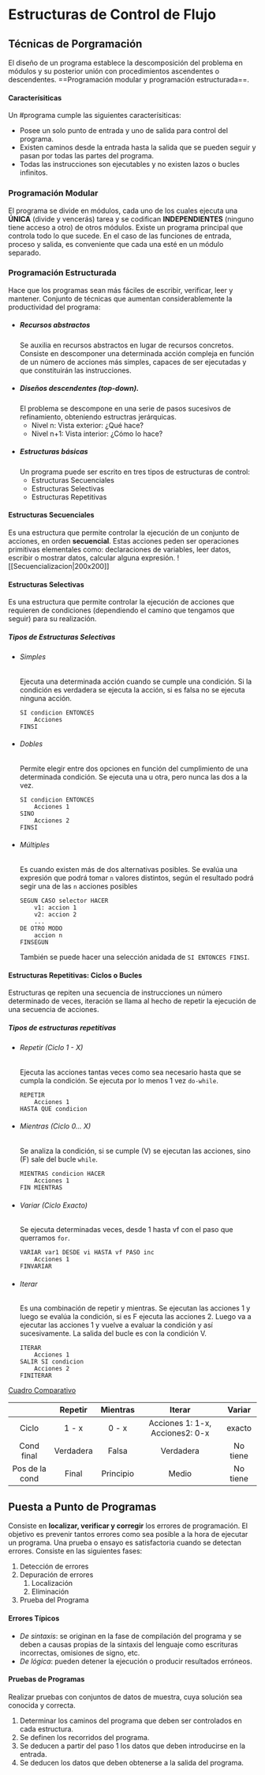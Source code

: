 # Estructuras de Control de Flujo
## Técnicas de Porgramación
El diseño de un programa establece la descomposición del problema en módulos y su posterior unión con procedimientos ascendentes o descendentes. ==Programación modular y programación estructurada==.
#### Caracterísiticas
Un #programa cumple las siguientes caracterísiticas: 
- Posee un solo punto de entrada y uno de salida para control del programa.
- Existen caminos desde la entrada hasta la salida que se pueden seguir y pasan por todas las partes del programa.
- Todas las instrucciones son ejecutables y no existen lazos o bucles infinitos.
### Programación Modular
El programa se divide en módulos, cada uno de los cuales ejecuta una **ÚNICA** (divide y vencerás) tarea y se codifican **INDEPENDIENTES** (ninguno tiene acceso a otro) de otros módulos.
Existe un programa principal que controla todo lo que sucede.
En el caso de las funciones de entrada, proceso y salida, es conveniente que cada una esté en un módulo separado.
### Programación Estructurada
Hace que los programas sean más fáciles de escribir, verificar, leer y mantener.
Conjunto de técnicas que aumentan considerablemente la productividad del programa:
- ##### Recursos  abstractos
	Se auxilia en recursos abstractos en lugar de recursos concretos. Consiste en descomponer una determinada acción compleja en función de un número de acciones más simples, capaces de ser ejecutadas y que constituirán las instrucciones.
- ##### Diseños descendentes (top-down).
	El problema se descompone en una serie de pasos sucesivos de refinamiento, obteniendo estructras jerárquicas.
	- Nivel n: Vista exterior: ¿Qué hace?
	- Nivel n+1: Vista interior: ¿Cómo lo hace?
- ##### Estructuras básicas
	Un programa puede ser escrito en tres tipos de estructuras de control:
	- Estructuras Secuenciales
	- Estructuras Selectivas
	- Estructuras Repetitivas
#### **Estructuras Secuenciales**
Es una estructura que permite controlar la ejecución de un conjunto de acciones, en orden **secuencial**.
Estas acciones peden ser operaciones primitivas elementales como: declaraciones de variables, leer datos, escribir o mostrar datos, calcular alguna expresión.
![[Secuencializacion|200x200]]
#### **Estructuras Selectivas**
Es una estructura que permite controlar la ejecución de acciones que requieren de condiciones (dependiendo el camino que tengamos que seguir) para su realización.
##### Tipos de Estructuras Selectivas
- ###### Simples
	Ejecuta una determinada acción cuando se cumple una condición. Si la condición es verdadera se ejecuta la acción, si es falsa no se ejecuta ninguna acción.
	```
	SI condicion ENTONCES
		Acciones
	FINSI
	```
- ###### Dobles
	Permite elegir entre dos opciones en función del cumplimiento de una determinada condición. Se ejecuta una u otra, pero nunca las dos a la vez.
	```
	SI condicion ENTONCES
		Acciones 1
	SINO
		Acciones 2
	FINSI
	```
- ###### Múltiples
	Es cuando existen más de dos alternativas posibles. Se evalúa una expresión que podrá tomar `n` valores distintos, según el resultado podrá segir una de las `n` acciones posibles
	```
	SEGUN CASO selector HACER
		v1: accion 1
		v2: accion 2
		...
	DE OTRO MODO
		accion n
	FINSEGUN
	```
	También se puede hacer una selección anidada de `SI ENTONCES FINSI`.
#### **Estructuras Repetitivas: Ciclos o Bucles**
Estructuras qe repiten una secuencia de instrucciones un número determinado de veces, iteración se llama al hecho de repetir la ejecución de una secuencia de acciones.
##### Tipos de estructuras repetitivas
- ###### Repetir (Ciclo 1 - X)
	Ejecuta las acciones tantas veces como sea necesario hasta que se cumpla la condición. Se ejecuta por lo menos 1 vez  `do-while`.
	```
	REPETIR
		Acciones 1
	HASTA QUE condicion
	```
- ###### Mientras (Ciclo 0... X)
	Se analiza la condición, si se cumple (V) se ejecutan las acciones, sino (F) sale del bucle `while`.
	```
	MIENTRAS condicion HACER
		Acciones 1
	FIN MIENTRAS
	```
- ###### Variar (Ciclo Exacto)
	Se ejecuta determinadas veces, desde 1 hasta vf con el paso que querramos `for`.
	```
	VARIAR var1 DESDE vi HASTA vf PASO inc
		Acciones 1
	FINVARIAR
	```
- ###### Iterar 
	Es una combinación de repetir y mientras. Se ejecutan las acciones 1 y luego se evalúa la condición, si es F ejecuta las acciones 2. Luego va a ejecutar las acciones 1 y vuelve a evaluar la condición y así sucesivamente.
	La salida del bucle es con la condición V.
	```
	ITERAR
		Acciones 1
	SALIR SI condicion
		Acciones 2
	FINITERAR
	```


<ins>Cuadro Comparativo</ins>

| | Repetir | Mientras | Iterar | Variar|
|:---:|:-------:|:----------:|:-------:|:---------:|
|Ciclo| 1 - x | 0 - x| Acciones 1: 1-x, Acciones2: 0-x | exacto|
|Cond final| Verdadera| Falsa | Verdadera | No tiene |
|Pos de la cond| Final| Principio| Medio| No tiene|

## Puesta a Punto de Programas
Consiste en **localizar, verificar y corregir** los errores de programación. El objetivo es prevenir tantos errores como sea posible a la hora de ejecutar un programa. Una prueba o ensayo es satisfactoria cuando se detectan errores. Consiste en las siguientes fases:
1. Detección de errores
2. Depuración de errores
	1. Localización
	2. Eliminación
3. Prueba del Programa
#### Errores Típicos
- *De sintaxis*: se originan en la fase de compilación del programa y se deben a causas propias de la sintaxis del lenguaje como escrituras incorrectas, omisiones de signo, etc.
- *De lógica*: pueden detener la ejecución o producir resultados erróneos.
#### Pruebas de Programas
Realizar pruebas con conjuntos de datos de muestra, cuya solución sea conocida y correcta.
1. Determinar los caminos del programa que deben ser controlados en cada estructura.
2. Se definen los recorridos del programa.
3. Se deducen a partir del paso 1 los datos que deben introducirse en la entrada.
4. Se deducen los datos que deben obtenerse a la salida del programa.